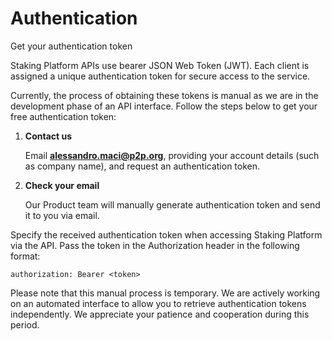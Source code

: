 # Authentication

Get your authentication token

Staking Platform APIs use bearer JSON Web Token (JWT). Each client is assigned a unique authentication token for secure access to the service.

Currently, the process of obtaining these tokens is manual as we are in the development phase of an API interface. Follow the steps below to get your free authentication token:

1. **Contact us**

   Email **alessandro.maci@p2p.org**, providing your account details (such as company name), and request an authentication token.

2. **Check your email**

   Our Product team will manually generate authentication token and send it to you via email.

Specify the received authentication token when accessing Staking Platform via the API. Pass the token in the Authorization header in the following format:

```curl
authorization: Bearer <token>
```

Please note that this manual process is temporary. We are actively working on an automated interface to allow you to retrieve authentication tokens independently. We appreciate your patience and cooperation during this period.
